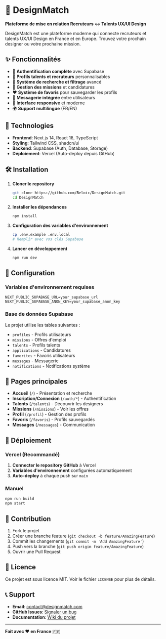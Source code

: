 # 🎨 DesignMatch

**Plateforme de mise en relation Recruteurs ↔ Talents UX/UI Design**

DesignMatch est une plateforme moderne qui connecte recruteurs et talents UX/UI Design en France et en Europe. Trouvez votre prochain designer ou votre prochaine mission.

<!-- Dernière mise à jour: $(date) - Build fonctionnel confirmé -->

## ✨ Fonctionnalités

- 🔐 **Authentification complète** avec Supabase
- 👥 **Profils talents et recruteurs** personnalisables
- 🎯 **Système de recherche et filtrage** avancé
- 💼 **Gestion des missions** et candidatures
- ❤️ **Système de favoris** pour sauvegarder les profils
- 💬 **Messagerie intégrée** entre utilisateurs
- 📱 **Interface responsive** et moderne
- 🌍 **Support multilingue** (FR/EN)

## 🚀 Technologies

- **Frontend**: Next.js 14, React 18, TypeScript
- **Styling**: Tailwind CSS, shadcn/ui
- **Backend**: Supabase (Auth, Database, Storage)
- **Déploiement**: Vercel (Auto-deploy depuis GitHub)

## 🛠️ Installation

1. **Cloner le repository**
   ```bash
   git clone https://github.com/Beloic/DesignMatch.git
   cd DesignMatch
   ```

2. **Installer les dépendances**
   ```bash
   npm install
   ```

3. **Configuration des variables d'environnement**
   ```bash
   cp .env.example .env.local
   # Remplir avec vos clés Supabase
   ```

4. **Lancer en développement**
   ```bash
   npm run dev
   ```

## 🔧 Configuration

### Variables d'environnement requises

```env
NEXT_PUBLIC_SUPABASE_URL=your_supabase_url
NEXT_PUBLIC_SUPABASE_ANON_KEY=your_supabase_anon_key
```

### Base de données Supabase

Le projet utilise les tables suivantes :
- `profiles` - Profils utilisateurs
- `missions` - Offres d'emploi
- `talents` - Profils talents
- `applications` - Candidatures
- `favorites` - Favoris utilisateurs
- `messages` - Messagerie
- `notifications` - Notifications système

## 📱 Pages principales

- **Accueil** (`/`) - Présentation et recherche
- **Inscription/Connexion** (`/auth/*`) - Authentification
- **Talents** (`/talents`) - Découvrir les designers
- **Missions** (`/missions`) - Voir les offres
- **Profil** (`/profil`) - Gestion des profils
- **Favoris** (`/favoris`) - Profils sauvegardés
- **Messages** (`/messages`) - Communication

## 🚀 Déploiement

### Vercel (Recommandé)

1. **Connecter le repository GitHub** à Vercel
2. **Variables d'environnement** configurées automatiquement
3. **Auto-deploy** à chaque push sur `main`

### Manuel

```bash
npm run build
npm start
```

## 🤝 Contribution

1. Fork le projet
2. Créer une branche feature (`git checkout -b feature/AmazingFeature`)
3. Commit les changements (`git commit -m 'Add AmazingFeature'`)
4. Push vers la branche (`git push origin feature/AmazingFeature`)
5. Ouvrir une Pull Request

## 📄 Licence

Ce projet est sous licence MIT. Voir le fichier `LICENSE` pour plus de détails.

## 📞 Support

- **Email**: contact@designmatch.com
- **GitHub Issues**: [Signaler un bug](https://github.com/Beloic/DesignMatch/issues)
- **Documentation**: [Wiki du projet](https://github.com/Beloic/DesignMatch/wiki)

---

**Fait avec ❤️ en France** 🇫🇷
